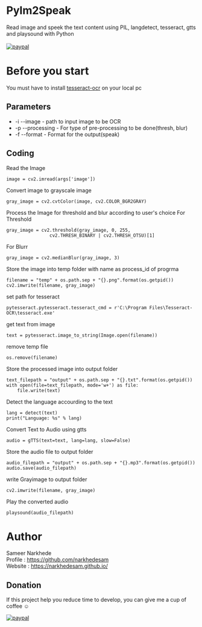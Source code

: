 # PyIm2Speak
Read image and speek the text content using PIL, langdetect, tesseract, gtts and playsound with Python <br/><br/>
[![paypal](https://img.shields.io/badge/Donate-PayPal-green.svg)](https://paypal.me/sameernarkhede/250)

# Before you start
You must have to install [tesseract-ocr](https://github.com/tesseract-ocr/tesseract) on your local pc

## Parameters
- -i --image   - path to input image to be OCR
- -p --processing - For type of pre-processing to be done(thresh, blur)
- -f --format  - Format for the output(speak)

## Coding

Read the Image

    image = cv2.imread(args['image'])
    
Convert image to grayscale image

    gray_image = cv2.cvtColor(image, cv2.COLOR_BGR2GRAY)
    
Process the Image for threshold and blur according to user's choice
For Threshold

    gray_image = cv2.threshold(gray_image, 0, 255,
                    cv2.THRESH_BINARY | cv2.THRESH_OTSU)[1]
                    
For Blurr

    gray_image = cv2.medianBlur(gray_image, 3)
    
Store the image into temp folder with name as process_id of progrma

    filename = "temp" + os.path.sep + "{}.png".format(os.getpid())
    cv2.imwrite(filename, gray_image)

set path for tesseract

    pytesseract.pytesseract.tesseract_cmd = r'C:\Program Files\Tesseract-OCR\tesseract.exe'
    
get text from image
    
    text = pytesseract.image_to_string(Image.open(filename))
 
remove temp file

    os.remove(filename)

Store the processed image into output folder
    
    text_filepath = "output" + os.path.sep + "{}.txt".format(os.getpid())
    with open(file=text_filepath, mode='w+') as file:
        file.write(text)    
        
Detect the language accourding to the text
    
    lang = detect(text)
    print("Language: %s" % lang)
    
Convert Text to Audio using gtts
    
    audio = gTTS(text=text, lang=lang, slow=False)

Store the audio file to output folder

    audio_filepath = "output" + os.path.sep + "{}.mp3".format(os.getpid())
    audio.save(audio_filepath)
    
write Grayimage to output folder

    cv2.imwrite(filename, gray_image)
    
Play the converted audio

    playsound(audio_filepath)
    
# Author
Sameer Narkhede <br/>
Profile : https://github.com/narkhedesam <br/>
Website : https://narkhedesam.github.io/ 

## Donation

If this project help you reduce time to develop, you can give me a cup of coffee :relaxed: 
<br/>

[![paypal](https://www.paypalobjects.com/en_US/i/btn/btn_donateCC_LG.gif)](https://paypal.me/sameernarkhede/250)
